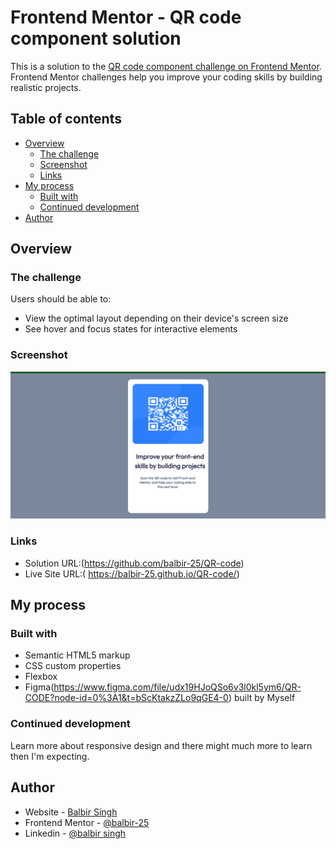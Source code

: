 # Frontend Mentor - QR code component solution

This is a solution to the [QR code component challenge on Frontend Mentor](https://www.frontendmentor.io/challenges/qr-code-component-iux_sIO_H). Frontend Mentor challenges help you improve your coding skills by building realistic projects. 

## Table of contents

- [Overview](#overview)
  - [The challenge](#the-challenge)
  - [Screenshot](#screenshot)
  - [Links](#links)
- [My process](#my-process)
  - [Built with](#built-with)
  - [Continued development](#continued-development)
- [Author](#author)

## Overview

### The challenge

Users should be able to:

- View the optimal layout depending on their device's screen size
- See hover and focus states for interactive elements

### Screenshot

![](./image/Screenshot%20.png)

### Links

- Solution URL:(https://github.com/balbir-25/QR-code)
- Live Site URL:( https://balbir-25.github.io/QR-code/)

## My process

### Built with

- Semantic HTML5 markup
- CSS custom properties
- Flexbox
- Figma(https://www.figma.com/file/udx19HJoQSo6v3l0kl5ym6/QR-CODE?node-id=0%3A1&t=bScKtakzZLo9qGE4-0) built by Myself

### Continued development

Learn more about responsive design and there might much more to learn then I'm  expecting.

## Author

- Website - [Balbir Singh](http://balbir-portfolio.liveblog365.com/)
- Frontend Mentor - [@balbir-25](https://www.frontendmentor.io/profile/balbir-25)
- Linkedin - [@balbir singh](https://www.linkedin.com/in/balbir-singh-021819b6/)
